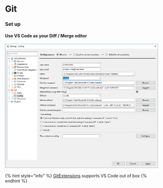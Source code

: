# Git

### Set up

#### Use VS Code as your Diff / Merge editor

![](.gitbook/assets/image%20%2812%29.png)

{% hint style="info" %}
[GitExtensions](https://github.com/gitextensions/gitextensions) supports VS Code out of box
{% endhint %}

